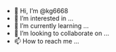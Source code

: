 - 👋 Hi, I’m @kg6668
- 👀 I’m interested in ...
- 🌱 I’m currently learning ...
- 💞️ I’m looking to collaborate on ...
- 📫 How to reach me ...

<!---
kg6668/kg6668 is a ✨ special ✨ repository because its `README.md` (this file) appears on your GitHub profile.
You can click the Preview link to take a look at your changes.
--->
